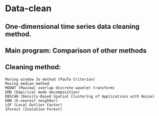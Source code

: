 # Data-clean
## </p>One-dimensional time series data cleaning method.</p>

## </p>Main program: Comparison of other methods</p>
## </p>Cleaning method:</p>
    Moving window 3o method (PauTa Criterion)
    Moving median method
    MODWT (Maximal overlap discrete wavelet transform)
    EMD (Empirical mode decomposition)
    DBSCAN (Density-Based Spatial Clustering of Applications with Noise)
    KNN (k-nearest neighbor)
    LOF (Local Outlier Factor)
    IForest (Isolation Forest)

